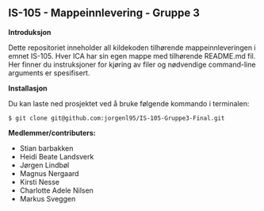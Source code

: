 ## IS-105 - Mappeinnlevering - Gruppe 3
**Introduksjon**

Dette repositoriet inneholder all kildekoden tilhørende mappeinnleveringen i emnet IS-105. Hver ICA har sin egen mappe med tilhørende README.md fil. Her finner du instruksjoner for kjøring av filer og nødvendige command-line arguments er spesifisert.


**Installasjon**

Du kan laste ned prosjektet ved å bruke følgende kommando i terminalen:

```
$ git clone git@github.com:jorgenl95/IS-105-Gruppe3-Final.git
```

**Medlemmer/contributers:**

- Stian barbakken
- Heidi Beate Landsverk
- Jørgen Lindbøl
- Magnus Nergaard
- Kirsti Nesse
- Charlotte Adele Nilsen
- Markus Sveggen
